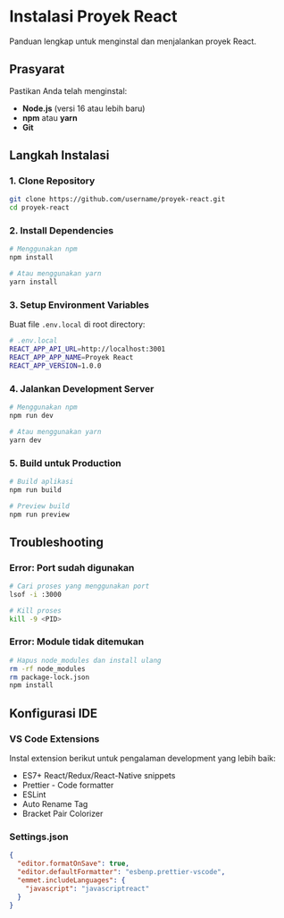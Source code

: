 # Instalasi Proyek React

Panduan lengkap untuk menginstal dan menjalankan proyek React.

## Prasyarat

Pastikan Anda telah menginstal:

- **Node.js** (versi 16 atau lebih baru)
- **npm** atau **yarn**
- **Git**

## Langkah Instalasi

### 1. Clone Repository

```bash
git clone https://github.com/username/proyek-react.git
cd proyek-react
```

### 2. Install Dependencies

```bash
# Menggunakan npm
npm install

# Atau menggunakan yarn
yarn install
```

### 3. Setup Environment Variables

Buat file `.env.local` di root directory:

```bash
# .env.local
REACT_APP_API_URL=http://localhost:3001
REACT_APP_APP_NAME=Proyek React
REACT_APP_VERSION=1.0.0
```

### 4. Jalankan Development Server

```bash
# Menggunakan npm
npm run dev

# Atau menggunakan yarn
yarn dev
```

### 5. Build untuk Production

```bash
# Build aplikasi
npm run build

# Preview build
npm run preview
```

## Troubleshooting

### Error: Port sudah digunakan

```bash
# Cari proses yang menggunakan port
lsof -i :3000

# Kill proses
kill -9 <PID>
```

### Error: Module tidak ditemukan

```bash
# Hapus node_modules dan install ulang
rm -rf node_modules
rm package-lock.json
npm install
```

## Konfigurasi IDE

### VS Code Extensions

Instal extension berikut untuk pengalaman development yang lebih baik:

- ES7+ React/Redux/React-Native snippets
- Prettier - Code formatter
- ESLint
- Auto Rename Tag
- Bracket Pair Colorizer

### Settings.json

```json
{
  "editor.formatOnSave": true,
  "editor.defaultFormatter": "esbenp.prettier-vscode",
  "emmet.includeLanguages": {
    "javascript": "javascriptreact"
  }
}
